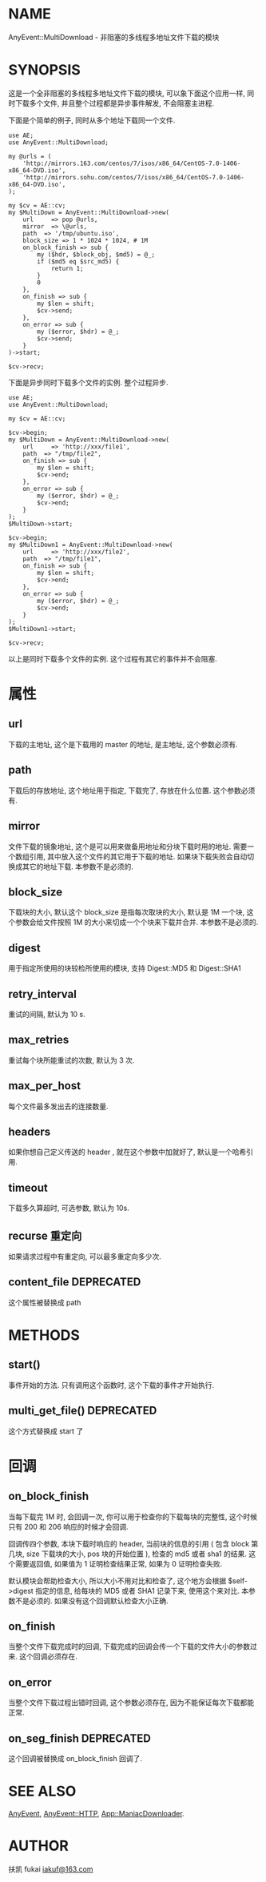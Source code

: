 # NAME

AnyEvent::MultiDownload - 非阻塞的多线程多地址文件下载的模块

# SYNOPSIS

这是一个全非阻塞的多线程多地址文件下载的模块, 可以象下面这个应用一样, 同时下载多个文件, 并且整个过程都是异步事件解发, 不会阻塞主进程.

下面是个简单的例子, 同时从多个地址下载同一个文件.

    use AE;
    use AnyEvent::MultiDownload;

    my @urls = (
        'http://mirrors.163.com/centos/7/isos/x86_64/CentOS-7.0-1406-x86_64-DVD.iso',
        'http://mirrors.sohu.com/centos/7/isos/x86_64/CentOS-7.0-1406-x86_64-DVD.iso',
    );
    
    my $cv = AE::cv;
    my $MultiDown = AnyEvent::MultiDownload->new( 
        url     => pop @urls, 
        mirror  => \@urls, 
        path  => '/tmp/ubuntu.iso',
        block_size => 1 * 1024 * 1024, # 1M
        on_block_finish => sub {
            my ($hdr, $block_obj, $md5) = @_;
            if ($md5 eq $src_md5) {
                return 1;
            }
            0
        },
        on_finish => sub {
            my $len = shift;
            $cv->send;
        },
        on_error => sub {
            my ($error, $hdr) = @_;
            $cv->send;
        }
    )->start;
    
    $cv->recv;

下面是异步同时下载多个文件的实例. 整个过程异步.

    use AE;
    use AnyEvent::MultiDownload;
    
    my $cv = AE::cv;
    
    $cv->begin;
    my $MultiDown = AnyEvent::MultiDownload->new( 
        url     => 'http://xxx/file1',
        path  => "/tmp/file2",
        on_finish => sub {
            my $len = shift;
            $cv->end;
        },
        on_error => sub {
            my ($error, $hdr) = @_;
            $cv->end;
        }
    );
    $MultiDown->start;
    
    $cv->begin;
    my $MultiDown1 = AnyEvent::MultiDownload->new( 
        url     => 'http://xxx/file2', 
        path  => "/tmp/file1",
        on_finish => sub {
            my $len = shift;
            $cv->end;
        },
        on_error => sub {
            my ($error, $hdr) = @_;
            $cv->end;
        }
    );
    $MultiDown1->start;
    
    $cv->recv;

以上是同时下载多个文件的实例. 这个过程有其它的事件并不会阻塞.

# 属性

## url 

下载的主地址, 这个是下载用的 master 的地址, 是主地址, 这个参数必须有.

## path 

下载后的存放地址, 这个地址用于指定, 下载完了, 存放在什么位置. 这个参数必须有.

## mirror

文件下载的镜象地址, 这个是可以用来做备用地址和分块下载时用的地址. 需要一个数组引用, 其中放入这个文件的其它用于下载的地址. 如果块下载失败会自动切换成其它的地址下载. 本参数不是必须的.

## block\_size 

下载块的大小, 默认这个 block\_size 是指每次取块的大小, 默认是 1M 一个块, 这个参数会给文件按照 1M 的大小来切成一个个块来下载并合并. 本参数不是必须的.

## digest

用于指定所使用的块较检所使用的模块, 支持 Digest::MD5 和 Digest::SHA1

## retry\_interval 

重试的间隔, 默认为 10 s.

## max\_retries 

重试每个块所能重试的次数, 默认为 3 次.

## max\_per\_host 

每个文件最多发出去的连接数量.

## headers 

如果你想自己定义传送的 header , 就在这个参数中加就好了, 默认是一个哈希引用.

## timeout

下载多久算超时, 可选参数, 默认为 10s.

## recurse 重定向

如果请求过程中有重定向, 可以最多重定向多少次.

## content\_file DEPRECATED

这个属性被替换成 path

# METHODS

## start()

事件开始的方法. 只有调用这个函数时, 这个下载的事件才开始执行.

## multi\_get\_file() DEPRECATED

这个方式替换成 start 了

# 回调

## on\_block\_finish

当每下载完 1M 时, 会回调一次, 你可以用于检查你的下载每块的完整性, 这个时候只有 200 和 206 响应的时候才会回调.

回调传四个参数, 本块下载时响应的 header, 当前块的信息的引用 ( 包含 block 第几块, size 下载块的大小, pos 块的开始位置 ), 检查的 md5 或者 sha1 的结果. 这个需要返回值, 如果值为 1 证明检查结果正常, 如果为 0 证明检查失败. 

默认模块会帮助检查大小, 所以大小不用对比和检查了, 这个地方会根据 $self->digest 指定的信息, 给每块的 MD5 或者 SHA1 记录下来, 使用这个来对比. 本参数不是必须的. 如果没有这个回调默认检查大小正确.

## on\_finish

当整个文件下载完成时的回调, 下载完成的回调会传一个下载的文件大小的参数过来. 这个回调必须存在.

## on\_error

当整个文件下载过程出错时回调, 这个参数必须存在, 因为不能保证每次下载都能正常.

## on\_seg\_finish DEPRECATED

这个回调被替换成 on\_block\_finish 回调了.

# SEE ALSO

[AnyEvent](https://metacpan.org/pod/AnyEvent), [AnyEvent::HTTP](https://metacpan.org/pod/AnyEvent::HTTP), [App::ManiacDownloader](https://metacpan.org/pod/App::ManiacDownloader).

# AUTHOR

扶凯 fukai <iakuf@163.com>
